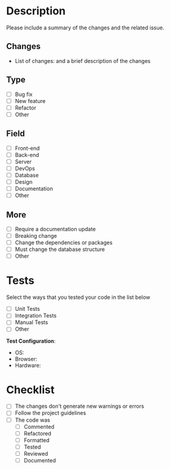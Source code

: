 # Description
Please include a summary of the changes and the related issue.

## Changes 
- List of changes: and a brief description of the changes

## Type
- [ ] Bug fix
- [ ] New feature
- [ ] Refactor
- [ ] Other

## Field
- [ ] Front-end
- [ ] Back-end
- [ ] Server
- [ ] DevOps
- [ ] Database
- [ ] Design
- [ ] Documentation
- [ ] Other

## More
- [ ] Require a documentation update
- [ ] Breaking change
- [ ] Change the dependencies or packages
- [ ] Must change the database structure
- [ ] Other

# Tests
Select the ways that you tested your code in the list below
- [ ] Unit Tests
- [ ] Integration Tests
- [ ] Manual Tests
- [ ] Other

**Test Configuration**:
* OS:
* Browser:
* Hardware:

# Checklist
- [ ] The changes don't generate new warnings or errors
- [ ] Follow the project guidelines
- [ ] The code was
  - [ ] Commented
  - [ ] Refactored
  - [ ] Formatted
  - [ ] Tested
  - [ ] Reviewed
  - [ ] Documented

